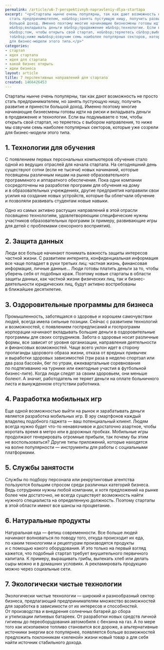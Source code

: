 ```yaml
---
permalink: /article/u6-7-perspektivnyh-napravleniy-dlya-startapa
excerpt: "<p>Стартапы нынче очень популярны, так как дают возможность не&nbsp;просто
  стать предпринимателем, но&nbsp;занять пустующую нишу, получить развитие и&nbsp;принести
  большой доход. Именно поэтому многие начинающие бизнесмены готовы идти на&nbsp;риски
  и&nbsp;вкладывать деньги в&nbsp;продвижение и&nbsp;технологии. Если вы&nbsp;подумываете
  о&nbsp;том, чтобы открыть свой стартап, но&nbsp;теряетесь с&nbsp;выбором направления,
  то&nbsp;ниже мы&nbsp;озвучим семь наиболее популярных секторов, которые уже созрели
  для бизнес-модели этого типа.</p>"
categories:
- стартап
- идея стартапа
- идея для стартапа
- какой бизнес открыть
- идеи бизнеса
layout: article
title: 7 перспективных направлений для стартапа
created: 1466426453
---
```

<p>Стартапы нынче очень популярны, так как дают возможность не&nbsp;просто стать предпринимателем, но&nbsp;занять пустующую нишу, получить развитие и&nbsp;принести большой доход. Именно поэтому многие начинающие бизнесмены готовы идти на&nbsp;риски и&nbsp;вкладывать деньги в&nbsp;продвижение и&nbsp;технологии. Если вы&nbsp;подумываете о&nbsp;том, чтобы открыть свой стартап, но&nbsp;теряетесь с&nbsp;выбором направления, то&nbsp;ниже мы&nbsp;озвучим семь наиболее популярных секторов, которые уже созрели для бизнес-модели этого типа.</p>
<h2>1. Технологии для обучения</h2>
<p>С&nbsp;появлением первых персональных компьютеров обучение стало одной из&nbsp;ведущих отраслей для начала стартапа. На&nbsp;сегодняшний день существуют сотни (если не&nbsp;тысячи) новых начинаний, которые посвящены различным нишам на&nbsp;рынке образовательного программного и&nbsp;аппаратного обеспечения. Пока одни компании сосредоточены на&nbsp;разработке программ для обучения на&nbsp;дому и&nbsp;в&nbsp;образовательных учреждениях, другие предприятия направили свои усилия на&nbsp;создание новых устройств, которые&nbsp;бы облегчали обучение и&nbsp;позволяли развивать студентам новые навыки. </p>
<p>Одно из&nbsp;самых активно растущих направлений в&nbsp;этой отрасли посвящено технологиям, удовлетворяющим специфические нужны участников образовательных программ (к&nbsp;примеру, развивающие игры для детей с&nbsp;проблемами сенсорного восприятия).</p>
<h2>2. Защита данных</h2>
<p>Люди все больше начинают понимать важность защиты интересов частной жизни. С&nbsp;развитием интернета, конфиденциальная информация все чаще попадает в&nbsp;руки третьих лиц: частная жизнь, финансовая информация, личные данные... Люди готовы платить деньги за&nbsp;то, чтобы уберечь себя от&nbsp;подобных краж. Поэтому новые стартапы в&nbsp;области защиты данных, как частной жизни физических лиц, так и&nbsp;бизнес-деятельности юридических лиц, будут активно востребованы в&nbsp;ближайшее десятилетие. </p>
<h2>3. Оздоровительные программы для бизнеса</h2>
<p>Промышленность, заботящаяся о&nbsp;здоровье и&nbsp;хорошем самочувствии людей, всегда имела сильные позиции. Сейчас с&nbsp;развитием технологий и&nbsp;возможностей, с&nbsp;появлением госпредписаний и&nbsp;госпрограмм корпорации начинают вкладывать большие деньги в&nbsp;оздоровительные программы для своих сотрудников. Забота о&nbsp;здоровье носит различные формы, все зависит от&nbsp;уровня организации, направления деятельности и&nbsp;финансовых возможностей. Чаще всего уклон идет в&nbsp;сторону пропаганды здорового образа жизни, отказа от&nbsp;вредных привычек и&nbsp;выработки здоровых зависимостей (три раза в&nbsp;неделю спортзал или два раза бассейн, бег по&nbsp;утрам, ежеквартальные соревнования по&nbsp;подтягиванию на&nbsp;турнике или ежегодные участия в&nbsp;футбольной бизнес-лиге). Когда люди следят за&nbsp;своим здоровьем, они меньше болеют. А&nbsp;значит, работодатель не&nbsp;теряет деньги на&nbsp;оплате больничного листа и&nbsp;вынужденном отсутствии работника. </p>
<h2>4. Разработка мобильных игр</h2>
<p>Еще одной возможностью выйти на&nbsp;рынок и&nbsp;зарабатывать деньги является разработка мобильных игр. В&nbsp;эру смартфонов каждый владелец подобного гаджета&nbsp;— ваш потенциальный клиент. Людям всегда нужно будет что-то ненавязчивое и&nbsp;достаточно азартное, чтобы коротать время в&nbsp;метро или в&nbsp;дорожных пробках. Мобильные игры продолжают генерировать огромные прибыли, так почему&nbsp;бы этим не&nbsp;воспользоваться? Другие типы приложений, которые находятся на&nbsp;волне популярности&nbsp;— инструменты для работы с&nbsp;социальными платформами.</p>
<h2>5. Службы занятости</h2>
<p>Службы по&nbsp;подбору персонала или рекрутинговые агентства пользуются большим спросом среди различных категорий бизнеса. Ведь сотрудники нужны любой компании, и&nbsp;хотя предложений на&nbsp;рынке более чем достаточно, не&nbsp;всегда существует возможность найти нужного специалиста на&nbsp;определенную должность. Поэтому стартапы в&nbsp;этой области имеют все шансы на&nbsp;процветание.</p>
<h2>6. Натуральные продукты</h2>
<p>Натуральная еда&nbsp;— фетиш современности. Все больше людей начинают волноваться по&nbsp;поводу того, откуда происходит их&nbsp;еда, по&nbsp;каким технологиям и&nbsp;рецептурам производятся продукты и&nbsp;с&nbsp;помощью какого оборудования. И&nbsp;это только на&nbsp;первый взгляд кажется, что подобный стартап требует внушительного первичного капитала. К&nbsp;примеру, выращивать грибы, выпекать хлеб или делать сыры можно и&nbsp;в&nbsp;домашних условиях. А&nbsp;рекламировать продукцию можно через социальные сети.</p>
<h2>7. Экологически чистые технологии</h2>
<p>Экологически чистые технологии&nbsp;— широкий и&nbsp;разнообразный сектор бизнеса, предлагающий предпринимателям множество возможностей для заработка в&nbsp;зависимости от&nbsp;их&nbsp;интересов и&nbsp;способностей. От&nbsp;производства и&nbsp;внедрения солнечных батарей до&nbsp;сбора и&nbsp;утилизации литиевых батареек. От&nbsp;разработки новых средств личной гигиены до&nbsp;переоборудования автомобиля с&nbsp;бензина на&nbsp;газ. А&nbsp;по&nbsp;мере того как ископаемое топливо становится все дороже, а&nbsp;альтернативные источники энергии все популярнее, появляется больше возможностей предложить поклонникам «зеленой» жизни новый товар а&nbsp;для себя найти источник стабильного дохода.</p>
